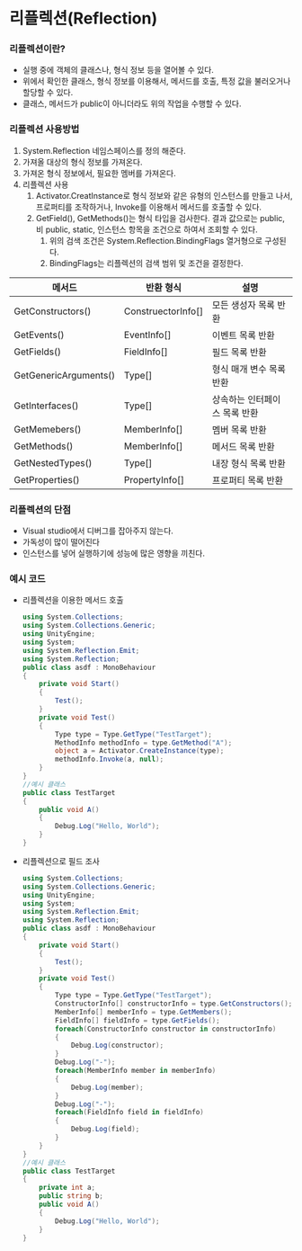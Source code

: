 # 리플렉션(Reflection)

### 리플렉션이란?

- 실행 중에 객체의 클래스나, 형식 정보 등을 열어볼 수 있다.
- 위에서 확인한 클래스, 형식 정보를 이용해서, 메서드를 호출, 특정 값을 불러오거나 할당할 수 있다.
- 클래스, 메서드가 public이 아니더라도 위의 작업을 수행할 수 있다.

### 리플렉션 사용방법

1. System.Reflection 네임스페이스를 정의 해준다.
2. 가져올 대상의 형식 정보를 가져온다.
3. 가져온 형식 정보에서, 필요한 멤버를 가져온다.
4. 리플렉션 사용
    1. Activator.CreatInstance로 형식 정보와 같은 유형의 인스턴스를 만들고 나서, 프로퍼티를 조작하거나, Invoke를 이용해서 메서드를 호출할 수 있다.
    2. GetField(), GetMethods()는 형식 타입을 검사한다. 결과 값으로는  public, 비 public, static, 인스턴스 항목을 조건으로 하여서 조회할 수 있다.
        1. 위의 검색 조건은 System.Reflection.BindingFlags 열거형으로 구성된다.
        2. BindingFlags는 리플렉션의 검색 범위 및 조건을 결정한다.

| 메서드 | 반환 형식 | 설명 |
| --- | --- | --- |
| GetConstructors() | ConstruectorInfo[] | 모든 생성자 목록 반환 |
| GetEvents() | EventInfo[] | 이벤트 목록 반환 |
| GetFields() | FieldInfo[] | 필드 목록 반환 |
| GetGenericArguments() | Type[] | 형식 매개 변수 목록 반환 |
| GetInterfaces() | Type[] | 상속하는 인터페이스 목록 반환 |
| GetMemebers() | MemberInfo[] | 멤버 목록 반환 |
| GetMethods() | MemberInfo[] | 메서드 목록 반환 |
| GetNestedTypes() | Type[] | 내장 형식 목록 반환 |
| GetProperties() | PropertyInfo[] | 프로퍼티 목록 반환 |

### 리플렉션의 단점

- Visual studio에서 디버그를 잡아주지 않는다.
- 가독성이 많이 떨어진다
- 인스턴스를 넣어 실행하기에 성능에 많은 영향을 끼친다.

### 예시 코드

- 리플렉션을 이용한 메서드 호출
    
    ```csharp
    using System.Collections;
    using System.Collections.Generic;
    using UnityEngine;
    using System;
    using System.Reflection.Emit;
    using System.Reflection;
    public class asdf : MonoBehaviour
    {
        private void Start()
        {
            Test();
        }
        private void Test()
        {
            Type type = Type.GetType("TestTarget");
            MethodInfo methodInfo = type.GetMethod("A");
            object a = Activator.CreateInstance(type);
            methodInfo.Invoke(a, null);
        }
    }
    //예시 클래스
    public class TestTarget
    {
        public void A()
        {
            Debug.Log("Hello, World");
        }
    }
    ```
    
- 리플렉션으로 필드 조사
    
    ```csharp
    using System.Collections;
    using System.Collections.Generic;
    using UnityEngine;
    using System;
    using System.Reflection.Emit;
    using System.Reflection;
    public class asdf : MonoBehaviour
    {
        private void Start()
        {
            Test();
        }
        private void Test()
        {
            Type type = Type.GetType("TestTarget");
            ConstructorInfo[] constructorInfo = type.GetConstructors();
            MemberInfo[] memberInfo = type.GetMembers();
            FieldInfo[] fieldInfo = type.GetFields();
            foreach(ConstructorInfo constructor in constructorInfo)
            {
                Debug.Log(constructor);
            }
            Debug.Log("-");
            foreach(MemberInfo member in memberInfo)
            {
                Debug.Log(member);
            }
            Debug.Log("-");
            foreach(FieldInfo field in fieldInfo)
            {
                Debug.Log(field);
            }
        }
    }
    //예시 클래스
    public class TestTarget
    {
        private int a;
        public string b;
        public void A()
        {
            Debug.Log("Hello, World");
        }
    }
    ```